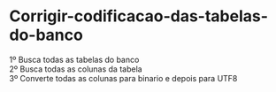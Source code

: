 # Corrigir-codificacao-das-tabelas-do-banco

1º Busca todas as tabelas do banco
<br/>2º Busca todas as colunas da tabela
<br/>3º Converte todas as colunas para binario e depois para UTF8
